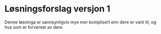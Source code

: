 # Løsningsforslag versjon 1

Denne løsninga er sannsynligvis mye mer komplisert enn dere er vant til, og hva som er forventet av dere. 

